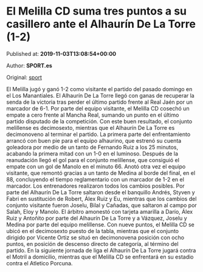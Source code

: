 
# El Melilla CD suma tres puntos a su casillero ante el Alhaurín De La Torre (1-2)

Published at: **2019-11-03T13:08:54+00:00**

Author: **SPORT.es**

Original: [sport](https://www.sport.es/es/noticias/tercera-division/el-melilla-cd-suma-tres-puntos-a-su-casillero-ante-el-alhaurin-de-la-torre-1-2-7712563)

El Melilla jugó y ganó 1-2 como visitante el partido del pasado domingo en el Los Manantiales. El Alhaurín De La Torre llegó con ganas de recuperar la senda de la victoria tras perder el último partido frente al Real Jaén por un marcador de 6-1. Por parte del equipo visitante, el Melilla CD cosechó un empate a cero frente al Mancha Real, sumando un punto en el último partido disputado de la competición. Con este buen resultado, el conjunto melillense es decimosexto, mientras que el Alhaurín De La Torre es decimonoveno al terminar el partido.
La primera parte del enfrentamiento arrancó con buen pie para el equipo alhaurino, que estrenó su cuenta goleadora por medio de un tanto de Fernando Ruiz a los 25 minutos, acabando la primera mitad con un 1-0 en el luminoso.
Después de la reanudación llegó el gol para el conjunto melillense, que consiguió el empate con un gol de Manolo en el minuto 66. Anotó otra vez el equipo visitante, que remontó gracias a un tanto de Medina al borde del final, en el 88, concluyendo el tiempo reglamentario con un marcador de 1-2 en el marcador.
Los entrenadores realizaron todos los cambios posibles. Por parte del Alhaurín De La Torre saltaron desde el banquillo Andrés, Styven y Fabri en sustitución de Robert, Álex Ruiz y Eu, mientras que los cambios del conjunto visitante fueron Joselu, Bilal y Cañadas, que saltaron al campo por Salah, Eloy y Manolo.
El árbitro amonestó con tarjeta amarilla a Darío, Álex Ruiz y Antoñito por parte del Alhaurín De La Torre y a Vázquez, Joselu y Medina por parte del equipo melillense.
Con nueve puntos, el Melilla CD se ubicó en el decimosexto puesto de la tabla, mientras que el conjunto dirigido por Vicente Ortiz se situó en decimonovena posición con ocho puntos, en posición de descenso directo de categoría, al término del partido.
En la siguiente jornada de liga el Alhaurín De La Torre jugará contra el Motril a domicilio, mientras que el Melilla CD se enfrentará en su estadio contra el Atletico Porcuna.
